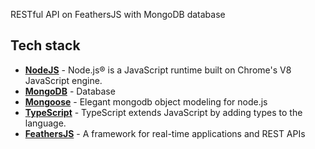 RESTful API on FeathersJS with MongoDB database

## Tech stack

- **[NodeJS]** - Node.js® is a JavaScript runtime built on Chrome's V8 JavaScript engine.
- **[MongoDB]** - Database
- **[Mongoose]** - Elegant mongodb object modeling for node.js
- **[TypeScript]** - TypeScript extends JavaScript by adding types to the language.
- **[FeathersJS]** - A framework for real-time applications and REST APIs

[nodejs]: https://nodejs.org/en/
[mongodb]: https://www.mongodb.com/
[mongoose]: https://mongoosejs.com/docs/
[typescript]: https://www.typescriptlang.org/
[feathersjs]: https://feathersjs.com/
